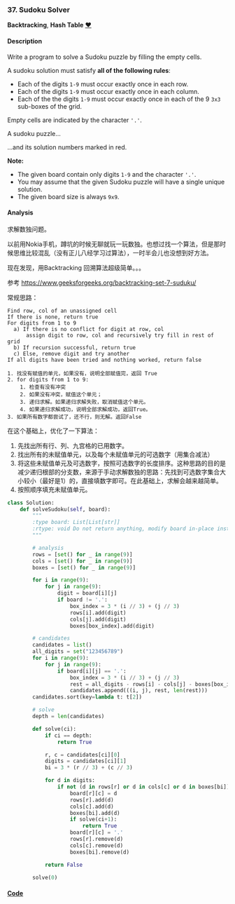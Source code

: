### 37. Sudoku Solver

**Backtracking**, **Hash Table**    [❤️](https://leetcode.com/problems/sudoku-solver)    

#### Description

Write a program to solve a Sudoku puzzle by filling the empty cells.

A sudoku solution must satisfy **all of the following rules**:
- Each of the digits `1-9` must occur exactly once in each row.
- Each of the digits `1-9` must occur exactly once in each column.
- Each of the the digits `1-9` must occur exactly once in each of the 9 `3x3` sub-boxes of the grid.

Empty cells are indicated by the character `'.'`.

A sudoku puzzle...

...and its solution numbers marked in red.

**Note:**
- The given board contain only digits `1-9` and the character `'.'`.
- You may assume that the given Sudoku puzzle will have a single unique solution.
- The given board size is always `9x9`.

#### Analysis

求解数独问题。

以前用Nokia手机，蹲坑的时候无聊就玩一玩数独。也想过找一个算法，但是那时候思维比较混乱（没有正儿八经学习过算法），一时半会儿也没想到好方法。

现在发现，用Backtracking 回溯算法超级简单。。。

参考 <https://www.geeksforgeeks.org/backtracking-set-7-suduku/>

常规思路：

```
Find row, col of an unassigned cell
If there is none, return true
For digits from 1 to 9
  a) If there is no conflict for digit at row, col
      assign digit to row, col and recursively try fill in rest of grid
  b) If recursion successful, return true
  c) Else, remove digit and try another
If all digits have been tried and nothing worked, return false
```

```
1. 找没有赋值的单元，如果没有，说明全部赋值完，返回 True
2. for digits from 1 to 9:
    1. 检查有没有冲突
    2. 如果没有冲突，赋值这个单元；
    3. 递归求解。如果递归求解失败，取消赋值这个单元。
    4. 如果递归求解成功，说明全部求解成功，返回True。
3. 如果所有数字都尝试了，还不行，则无解。返回False
```

在这个基础上，优化了一下算法：

1. 先找出所有行、列、九宫格的已用数字。
2. 找出所有的未赋值单元，以及每个未赋值单元的可选数字（用集合减法）
3. 将这些未赋值单元及可选数字，按照可选数字的长度排序。这种思路的目的是减少递归根部的分支数，来源于手动求解数独的思路：先找到可选数字集合大小较小（最好是1）的，直接填数字即可。在此基础上，求解会越来越简单。
4. 按照顺序填充未赋值单元。

```python
class Solution:
    def solveSudoku(self, board):
        """
        :type board: List[List[str]]
        :rtype: void Do not return anything, modify board in-place instead.
        """

        # analysis
        rows = [set() for _ in range(9)]
        cols = [set() for _ in range(9)]
        boxes = [set() for _ in range(9)]

        for i in range(9):
            for j in range(9):
                digit = board[i][j]
                if board != '.':
                    box_index = 3 * (i // 3) + (j // 3)
                    rows[i].add(digit)
                    cols[j].add(digit)
                    boxes[box_index].add(digit)

        # candidates
        candidates = list()
        all_digits = set("123456789")
        for i in range(9):
            for j in range(9):
                if board[i][j] == '.':
                    box_index = 3 * (i // 3) + (j // 3)
                    rest = all_digits - rows[i] - cols[j] - boxes[box_index]
                    candidates.append(((i, j), rest, len(rest)))
        candidates.sort(key=lambda t: t[2])

        # solve
        depth = len(candidates)

        def solve(ci):
            if ci == depth:
                return True

            r, c = candidates[ci][0]
            digits = candidates[ci][1]
            bi = 3 * (r // 3) + (c // 3)

            for d in digits:
                if not (d in rows[r] or d in cols[c] or d in boxes[bi]):
                    board[r][c] = d
                    rows[r].add(d)
                    cols[c].add(d)
                    boxes[bi].add(d)
                    if solve(ci+1):
                        return True
                    board[r][c] = '.'
                    rows[r].remove(d)
                    cols[c].remove(d)
                    boxes[bi].remove(d)

            return False

        solve(0)

```




#### [Code](../python/37.%20Sudoku%20Solver.py)
